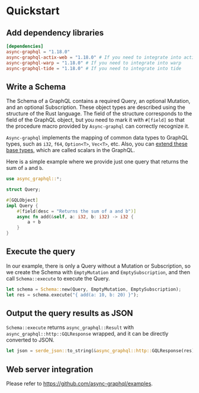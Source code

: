 # Quickstart

## Add dependency libraries

```toml
[dependencies]
async-graphql = "1.18.0"
async-graphql-actix-web = "1.18.0" # If you need to integrate into actix-web
async-graphql-warp = "1.18.0" # If you need to integrate into warp
async-graphql-tide = "1.18.0" # If you need to integrate into tide
```

## Write a Schema

The Schema of a GraphQL contains a required Query, an optional Mutation, and an optional Subscription. These object types are described using the structure of the Rust language. The field of the structure corresponds to the field of the GraphQL object, but you need to mark it with `#[field]` so that the procedure macro provided by `Async-graphql` can correctly recognize it.

`Async-graphql` implements the mapping of common data types to GraphQL types, such as `i32`, `f64`, `Option<T>`, `Vec<T>`, etc. Also, you can [extend these base types](custom_scalars.md), which are called scalars in the GraphQL.

Here is a simple example where we provide just one query that returns the sum of `a` and `b`.

```rust
use async_graphql::*;

struct Query;

#[GQLObject]
impl Query {
    #[field(desc = "Returns the sum of a and b")]
    async fn add(&self, a: i32, b: i32) -> i32 {
        a + b
    }
}
```

## Execute the query

In our example, there is only a Query without a Mutation or Subscription, so we create the Schema with `EmptyMutation` and `EmptySubscription`, and then call `Schema::execute` to execute the Query.

```rust
let schema = Schema::new(Query, EmptyMutation, EmptySubscription);
let res = schema.execute("{ add(a: 10, b: 20) }");
```

## Output the query results as JSON

`Schema::execute` returns `async_graphql::Result` with `async_graphql::http::GQLResponse` wrapped, and it can be directly converted to JSON.

```rust
let json = serde_json::to_string(&async_graphql::http::GQLResponse(res));
```

## Web server integration

Please refer to <https://github.com/async-graphql/examples>.
